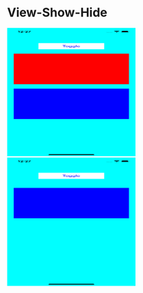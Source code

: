 # View-Show-Hide

<img src="https://github.com/mobarak19/View-Show-Hide/blob/main/Simulator%20Screen%20Shot%20-%20iPhone%2012%20-%202022-03-04%20at%2000.27.23.png" width="300" height="300">
<img src="https://github.com/mobarak19/View-Show-Hide/blob/main/Simulator%20Screen%20Shot%20-%20iPhone%2012%20-%202022-03-04%20at%2000.27.26.png" width="300" height="300">
